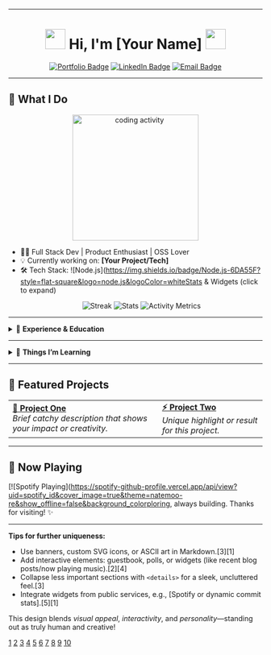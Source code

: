  

***
<h1 align="center">
  <img src="https://raw.githubusercontent.com/YourUsername/YourUsername/main/icons/wave.gif" width="40"/>
  Hi, I'm [Your Name]
  <img src="https://media.giphy.com/media/du3J3cXyzhj75IOgvA/giphy.gif" width="40"/>
</h1>

<p align="center">
  <a href="https://your-website.com"><img src="https://img.shields.io/badge/Portfolio-Visit-blueviolet?style=for-the-badge" alt="Portfolio Badge"/></a>
  <a href="https://linkedin.com/in/your-linkedin"><img src="https://img.shields.io/badge/LinkedIn-Connect-0077B5?style=for-the-badge&logo=linkedin" alt="LinkedIn Badge"/></a>
  <a href="mailto:your.email@example.com"><img src="https://img.shields.io/badge/Email-Send-red?style=for-the-badge&logo=gmail" alt="Email Badge"/></a>
</p>

***

## 🌟 What I Do
<div align="center">
  <img src="https://github.com/YourUsername/YourUsername/blob/main/icons/activity.gif" width="250" alt="coding activity"/>
</div>

- 🧑‍💻 Full Stack Dev | Product Enthusiast | OSS Lover
- 💡 Currently working on: **[Your Project/Tech]**
- 🛠️ Tech Stack:  ![Node.js](https://img.shields.io/badge/Node.js-6DA55F?style=flat-square&logo=node.js&logoColor=whiteStats & Widgets</strong> (click to expand)</summary>
  <br>
  <p align="center">
    <img alt="Streak" src="https://github-readme-streak-stats.herokuapp.com/?user=YourUsername&theme=radical"/>
    <img alt="Stats" src="https://github-readme-stats.vercel.app/api?username=YourUsername&show_icons=true&theme=radical"/>
    <img src="https://metrics.lecoq.io/YourUsername?template=classic&isocalendar=1" alt="Activity Metrics" />
  </p>
</details>

***

<details>
<summary>💼 <strong>Experience & Education</strong></summary>
<ul>
  <li><b>[Position/Title]</b> at <b>[Company]</b> (20XX-present)
    <ul><li>Key accomplishment: <i>[Description]</i></li></ul>
  </li>
  <li><b>B.Tech in [Major]</b>, [University]</li>
</ul>
</details>

***

<details>
<summary>🌱 <strong>Things I’m Learning</strong></summary>
<ul>
  <li>Advanced DevOps with Kubernetes</li>
  <li>Rust systems programming</li>
  <li>Public speaking ✨</li>
</ul>
</details>

***

## 🧩 Featured Projects

<table>
<tr>
<td>
  <a href="https://github.com/YourUsername/Project1"><b>🚀 Project One</b></a><br>
  <i>Brief catchy description that shows your impact or creativity.</i>
</td>
<td>
  <a href="https://github.com/YourUsername/Project2"><b>⚡ Project Two</b></a><br>
  <i>Unique highlight or result for this project.</i>
</td>
</tr>
</table>

***

## 🎵 Now Playing
[![Spotify Playing](https://spotify-github-profile.vercel.app/api/view?uid=spotify_id&cover_image=true&theme=natemoo-re&show_offline=false&background_colorploring, always building. Thanks for visiting! ✨</i></p>

***

**Tips for further uniqueness:**  
- Use banners, custom SVG icons, or ASCII art in Markdown.[3][1]
- Add interactive elements: guestbook, polls, or widgets (like recent blog posts/now playing music).[2][4]
- Collapse less important sections with `<details>` for a sleek, uncluttered feel.[3]
- Integrate widgets from public services, e.g., [Spotify or dynamic commit stats].[5][1]

This design blends *visual appeal*, *interactivity*, and *personality*—standing out as truly human and creative!

[1](https://github.com/abhisheknaiidu/awesome-github-profile-readme)
[2](https://dev.to/github/10-standout-github-profile-readmes-h2o)
[3](https://dev.to/parth_johri/create-an-attractive-github-profile-readme-noj)
[4](https://www.gitclear.com/github_profile_dynamic_readme_free)
[5](https://github.com/madushadhanushka/github-readme)
[6](https://github.com/durgeshsamariya/awesome-github-profile-readme-templates)
[7](https://www.reddit.com/r/github/comments/uulygm/what_are_some_really_nice_github_profile_readmes/)
[8](https://github.com/coderjojo/creative-profile-readme)
[9](https://gprm.itsvg.in)
[10](https://www.youtube.com/watch?v=rCt9DatF63I)

